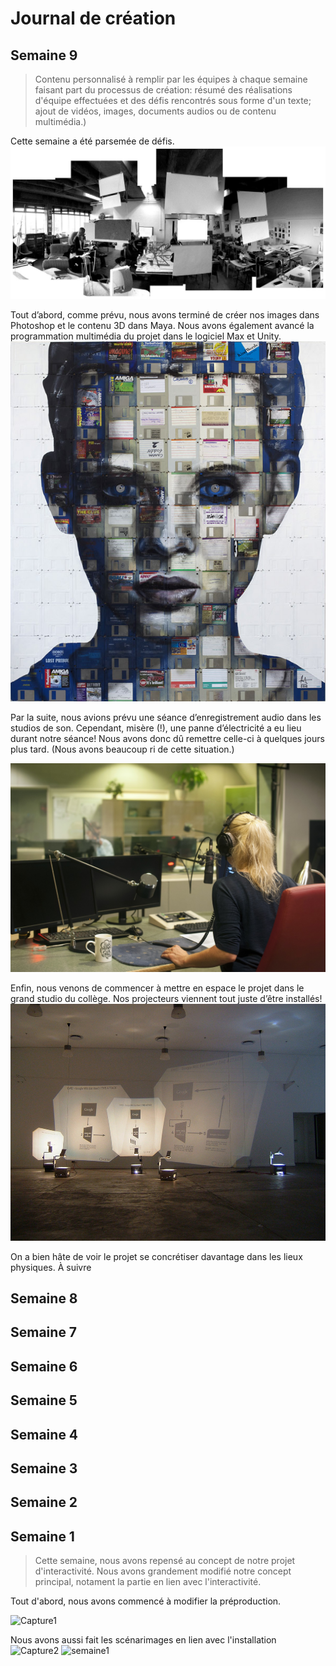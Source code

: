 # Journal de création

## Semaine 9
> Contenu personnalisé à remplir par les équipes à chaque semaine faisant part du processus de création: résumé des réalisations d'équipe effectuées et des défis rencontrés sous forme d'un texte; ajout de vidéos, images, documents audios ou de contenu multimédia.)


Cette semaine a été parsemée de défis.
![défis](medias/exemple_general.jpg)

Tout d’abord, comme prévu, nous avons terminé de créer nos images dans Photoshop et le contenu 3D dans Maya. Nous avons également avancé la programmation multimédia du projet dans le logiciel Max et Unity.
![exemple photoshop](medias/exemple_photoshop.jpg)

Par la suite, nous avions prévu une séance d’enregistrement audio dans les studios de son. Cependant, misère (!), une panne d’électricité a eu lieu durant notre séance! Nous avons donc dû remettre celle-ci à quelques jours plus tard. (Nous avons beaucoup ri de cette situation.)

![Enregistrement en studio](medias/exemple_studio1.jpg)

Enfin, nous venons de commencer à mettre en espace le projet dans le grand studio du collège. Nos projecteurs viennent tout juste d’être installés! 
![Projecteurs installés](medias/exemple_projector.jpg)

On a bien hâte de voir le projet se concrétiser davantage dans les lieux physiques. À suivre


## Semaine 8

## Semaine 7

## Semaine 6

## Semaine 5

## Semaine 4

## Semaine 3

## Semaine 2

## Semaine 1

> Cette semaine, nous avons repensé au concept de notre projet d'interactivité. Nous avons grandement modifié notre concept principal, notament la partie en lien avec l'interactivité.

Tout d'abord, nous avons commencé à modifier la préproduction.

<img width="610" alt="Capture1" src="https://user-images.githubusercontent.com/90851849/215156737-71bd4e0a-c9b4-4ff8-aa13-98256822f511.PNG">

Nous avons aussi fait les scénarimages en lien avec l'installation
<img width="406" alt="Capture2" src="https://user-images.githubusercontent.com/90851849/215157950-169900ce-690b-4a0e-b313-b7d8bc56e737.PNG">
![semaine1](https://user-images.githubusercontent.com/90851849/215015302-0343b844-4564-40ff-a26b-7f1e27b3c18b.jpg)
